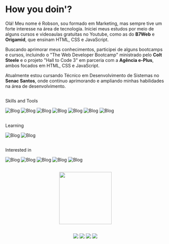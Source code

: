 <h1>How you doin'?</h1>

Olá! Meu nome é Robson, sou formado em Marketing, mas sempre tive um forte interesse na área de tecnologia. Iniciei meus estudos por meio de alguns cursos e videoaulas gratuitas no Youtube, como as do <b>B7Web</b> e <b>Origamid</b>, que ensinam HTML, CSS e JavaScript.

Buscando aprimorar meus conhecimentos, participei de alguns bootcamps e cursos, incluindo o "The Web Developer Bootcamp" ministrado pelo <b>Colt Steele</b> e o projeto "Hall to Code 3" em parceria com a <b>Agência e-Plus</b>, ambos focados em HTML, CSS e JavaScript. 

Atualmente estou cursando Técnico em Desenvolvimento de Sistemas no <b>Senac Santos</b>, onde continuo aprimorando e ampliando minhas habilidades na área de desenvolvimento.

##

<p>Skills and Tools</p>

<div>

 ![Blog](https://img.shields.io/badge/CSS3-1572B6?style=for-the-badge&logo=css3&logoColor=white)
 ![Blog](https://img.shields.io/badge/HTML5-E34F26?style=for-the-badge&logo=html5&logoColor=white)
 ![Blog](https://img.shields.io/badge/GIT-E44C30?style=for-the-badge&logo=git&logoColor=white)
 ![Blog](https://img.shields.io/badge/GitHub-100000?style=for-the-badge&logo=github&logoColor=white)
 ![Blog](https://img.shields.io/badge/VSCode-0078D4?style=for-the-badge&logo=visual%20studio%20code&logoColor=white)
 ![Blog](https://img.shields.io/badge/Figma-F24E1E?style=for-the-badge&logo=figma&logoColor=white)
 ![Blog](https://img.shields.io/badge/Notion-000000?style=for-the-badge&logo=notion&logoColor=white)

</div>

##
<p>Learning</p>

<div>

 ![Blog](https://img.shields.io/badge/JavaScript-323330?style=for-the-badge&logo=javascript&logoColor=F7DF1E)
 ![Blog](https://img.shields.io/badge/PHP-777BB4?style=for-the-badge&logo=php&logoColor=white)

</div>

##
<p>Interested in</p>

<div>

 ![Blog](https://img.shields.io/badge/Sass-CC6699?style=for-the-badge&logo=sass&logoColor=white)
 ![Blog](https://img.shields.io/badge/Tailwind_CSS-38B2AC?style=for-the-badge&logo=tailwind-css&logoColor=white)
 ![Blog](https://img.shields.io/badge/React-20232A?style=for-the-badge&logo=react&logoColor=61DAFB)
 ![Blog](https://img.shields.io/badge/Laravel-FF2D20?style=for-the-badge&logo=laravel&logoColor=white)
 ![Blog](https://img.shields.io/badge/Ruby-CC342D?style=for-the-badge&logo=ruby&logoColor=white)

</div>

##
<div align="center">
  <a href="https://github.com/galdinorobs">
  <img height="165em" src="https://github-readme-stats.vercel.app/api/top-langs/?username=galdinorobs&layout=compact&langs_count=7&theme=dark"/>
</div>
   
  ##
  
  <div align="center"> 
  <a href="https://www.linkedin.com/in/jrobsonsousa/" target="_blank"><img src="https://img.shields.io/badge/-LinkedIn-%230077B5?style=for-the-badge&logo=linkedin&logoColor=white" target="_blank"></a> 
  <a href="https://instagram.com/galdinorobs/" target="_blank"><img src="https://img.shields.io/badge/-Instagram-%23E4405F?style=for-the-badge&logo=instagram&logoColor=white" target="_blank"></a>
  <a href="https://x.com/galdinorobs/" targat="_blank"><img src="https://img.shields.io/badge/X-000000?style=for-the-badge&logo=x&logoColor=white" target="_blank"></a>
   <a href="https://twitter.com/galdinorobs/" targat="_blank"><img src="https://img.shields.io/badge/dev.to-0A0A0A?style=for-the-badge&logo=devdotto&logoColor=white" target="_blank"></a>
  </div>
